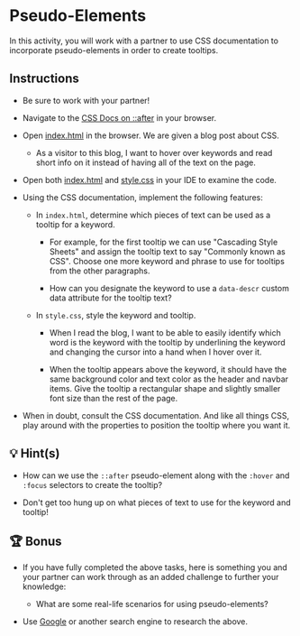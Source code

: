 # Pseudo-Elements

In this activity, you will work with a partner to use CSS documentation to incorporate pseudo-elements in order to create tooltips.

## Instructions

* Be sure to work with your partner!

* Navigate to the [CSS Docs on ::after](https://developer.mozilla.org/en-US/docs/Web/CSS/::after) in your browser.

* Open [index.html](./Unsolved/index.html) in the browser. We are given a blog post about CSS.

  * As a visitor to this blog, I want to hover over keywords and read short info on it instead of having all of the text on the page.

* Open both [index.html](./Unsolved/index.html) and [style.css](./Unsolved/assets/css/style.css) in your IDE to examine the code.

* Using the CSS documentation, implement the following features:

  * In `index.html`, determine which pieces of text can be used as a tooltip for a keyword. 

    * For example, for the first tooltip we can use "Cascading Style Sheets" and assign the tooltip text to say "Commonly known as CSS". Choose one more keyword and phrase to use for tooltips from the other paragraphs.

    * How can you designate the keyword to use a `data-descr` custom data attribute for the tooltip text?

  * In `style.css`, style the keyword and tooltip. 
  
    * When I read the blog, I want to be able to easily identify which word is the keyword with the tooltip by underlining the keyword and changing the cursor into a hand when I hover over it.
    
    * When the tooltip appears above the keyword, it should have the same background color and text color as the header and navbar items. Give the tooltip a rectangular shape and slightly smaller font size than the rest of the page.

* When in doubt, consult the CSS documentation. And like all things CSS, play around with the properties to position the tooltip where you want it.

## 💡 Hint(s)

* How can we use the `::after` pseudo-element along with the `:hover` and `:focus` selectors to create the tooltip?

* Don't get too hung up on what pieces of text to use for the keyword and tooltip!

## 🏆 Bonus

* If you have fully completed the above tasks, here is something you and your partner can work through as an added challenge to further your knowledge:

  * What are some real-life scenarios for using pseudo-elements?

* Use [Google](https://www.google.com) or another search engine to research the above.
